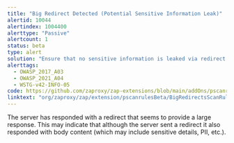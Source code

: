 ```yaml
---
title: "Big Redirect Detected (Potential Sensitive Information Leak)"
alertid: 10044
alertindex: 1004400
alerttype: "Passive"
alertcount: 1
status: beta
type: alert
solution: "Ensure that no sensitive information is leaked via redirect responses. Redirect responses should have almost no content."
alerttags: 
  - OWASP_2017_A03
  - OWASP_2021_A04
  - WSTG-v42-INFO-05
code: https://github.com/zaproxy/zap-extensions/blob/main/addOns/pscanrulesBeta/src/main/java/org/zaproxy/zap/extension/pscanrulesBeta/BigRedirectsScanRule.java
linktext: "org/zaproxy/zap/extension/pscanrulesBeta/BigRedirectsScanRule.java"
---
```

The server has responded with a redirect that seems to provide a large response. This may indicate that although the server sent a redirect it also responded with body content (which may include sensitive details, PII, etc.).
